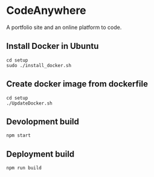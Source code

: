 # CodeAnywhere

A portfolio site and an online platform to code.

## Install Docker in Ubuntu
```
cd setup
sudo ./install_docker.sh
```

## Create docker image from dockerfile
```
cd setup
./UpdateDocker.sh
```


## Devolopment build
```
npm start
```

## Deployment build
```
npm run build
```